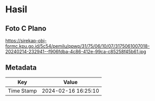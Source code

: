 # Hasil

## Foto C Plano

https://sirekap-obj-formc.kpu.go.id/5c54/pemilu/ppwp/31/75/06/10/07/3175061007018-20240214-232941--f906fdba-4c86-412e-99ca-c85258f45b61.jpg


## Metadata

| Key        | Value               |
| ---------- | ------------------- |
| Time Stamp | 2024-02-16 16:25:10 |



